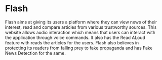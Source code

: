 # Flash
Flash aims at giving its users a platform where they can view news of their interest, read and compare articles from various trustworthy sources. This website allows audio interaction which means that users can interact with the application through voice commands. It also has the Read ALoud feature with reads the articles for the users. Flash also believes in protecting its readers from falling prey to fake propaganda and has Fake News Detection for the same.

